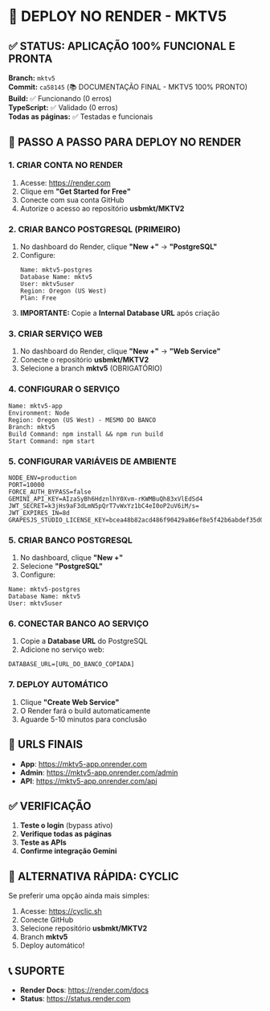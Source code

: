 # 🎨 DEPLOY NO RENDER - MKTV5

## ✅ STATUS: APLICAÇÃO 100% FUNCIONAL E PRONTA

**Branch:** `mktv5`  
**Commit:** `ca58145` (📚 DOCUMENTAÇÃO FINAL - MKTV5 100% PRONTO)  
**Build:** ✅ Funcionando (0 erros)  
**TypeScript:** ✅ Validado (0 erros)  
**Todas as páginas:** ✅ Testadas e funcionais  

## 🚀 PASSO A PASSO PARA DEPLOY NO RENDER

### 1. **CRIAR CONTA NO RENDER**
1. Acesse: https://render.com
2. Clique em **"Get Started for Free"**
3. Conecte com sua conta GitHub
4. Autorize o acesso ao repositório **usbmkt/MKTV2**

### 2. **CRIAR BANCO POSTGRESQL (PRIMEIRO)**
1. No dashboard do Render, clique **"New +"** → **"PostgreSQL"**
2. Configure:
   ```
   Name: mktv5-postgres
   Database Name: mktv5
   User: mktv5user
   Region: Oregon (US West)
   Plan: Free
   ```
3. **IMPORTANTE:** Copie a **Internal Database URL** após criação

### 3. **CRIAR SERVIÇO WEB**
1. No dashboard do Render, clique **"New +"** → **"Web Service"**
2. Conecte o repositório **usbmkt/MKTV2**
3. Selecione a branch **mktv5** (OBRIGATÓRIO)

### 4. **CONFIGURAR O SERVIÇO**
```
Name: mktv5-app
Environment: Node
Region: Oregon (US West) - MESMO DO BANCO
Branch: mktv5
Build Command: npm install && npm run build
Start Command: npm start
```

### 5. **CONFIGURAR VARIÁVEIS DE AMBIENTE**
```
NODE_ENV=production
PORT=10000
FORCE_AUTH_BYPASS=false
GEMINI_API_KEY=AIzaSyBh6HdznlhY0Xvm-rKWMBuQh83xVlEdSd4
JWT_SECRET=k3jHs9aF3dLmN5pQrT7vWxYz1bC4eI0oP2uV6iM/s=
JWT_EXPIRES_IN=8d
GRAPESJS_STUDIO_LICENSE_KEY=bcea48b82acd486f90429a86ef8e5f42b6abdef35d0e486f8649b929acfde5df
```

### 5. **CRIAR BANCO POSTGRESQL**
1. No dashboard, clique **"New +"**
2. Selecione **"PostgreSQL"**
3. Configure:
```
Name: mktv5-postgres
Database Name: mktv5
User: mktv5user
```

### 6. **CONECTAR BANCO AO SERVIÇO**
1. Copie a **Database URL** do PostgreSQL
2. Adicione no serviço web:
```
DATABASE_URL=[URL_DO_BANCO_COPIADA]
```

### 7. **DEPLOY AUTOMÁTICO**
1. Clique **"Create Web Service"**
2. O Render fará o build automaticamente
3. Aguarde 5-10 minutos para conclusão

## 🔗 URLS FINAIS
- **App**: https://mktv5-app.onrender.com
- **Admin**: https://mktv5-app.onrender.com/admin
- **API**: https://mktv5-app.onrender.com/api

## ✅ VERIFICAÇÃO
1. **Teste o login** (bypass ativo)
2. **Verifique todas as páginas**
3. **Teste as APIs**
4. **Confirme integração Gemini**

## 🎯 ALTERNATIVA RÁPIDA: CYCLIC

Se preferir uma opção ainda mais simples:

1. Acesse: https://cyclic.sh
2. Conecte GitHub
3. Selecione repositório **usbmkt/MKTV2**
4. Branch **mktv5**
5. Deploy automático!

## 📞 SUPORTE
- **Render Docs**: https://render.com/docs
- **Status**: https://status.render.com